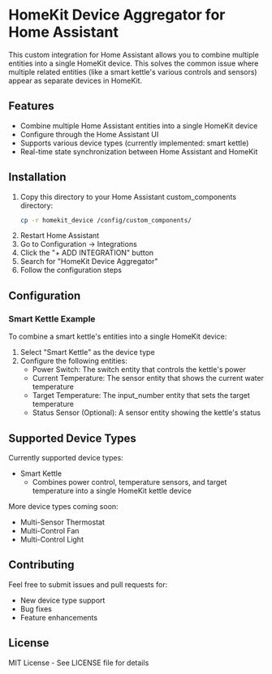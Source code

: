 # HomeKit Device Aggregator for Home Assistant

This custom integration for Home Assistant allows you to combine multiple entities into a single HomeKit device. This solves the common issue where multiple related entities (like a smart kettle's various controls and sensors) appear as separate devices in HomeKit.

## Features

- Combine multiple Home Assistant entities into a single HomeKit device
- Configure through the Home Assistant UI
- Supports various device types (currently implemented: smart kettle)
- Real-time state synchronization between Home Assistant and HomeKit

## Installation

1. Copy this directory to your Home Assistant custom_components directory:
   ```bash
   cp -r homekit_device /config/custom_components/
   ```
2. Restart Home Assistant
3. Go to Configuration -> Integrations
4. Click the "+ ADD INTEGRATION" button
5. Search for "HomeKit Device Aggregator"
6. Follow the configuration steps

## Configuration

### Smart Kettle Example

To combine a smart kettle's entities into a single HomeKit device:

1. Select "Smart Kettle" as the device type
2. Configure the following entities:
   - Power Switch: The switch entity that controls the kettle's power
   - Current Temperature: The sensor entity that shows the current water temperature
   - Target Temperature: The input_number entity that sets the target temperature
   - Status Sensor (Optional): A sensor entity showing the kettle's status

## Supported Device Types

Currently supported device types:

- Smart Kettle
  - Combines power control, temperature sensors, and target temperature into a single HomeKit kettle device

More device types coming soon:
- Multi-Sensor Thermostat
- Multi-Control Fan
- Multi-Control Light

## Contributing

Feel free to submit issues and pull requests for:
- New device type support
- Bug fixes
- Feature enhancements

## License

MIT License - See LICENSE file for details

